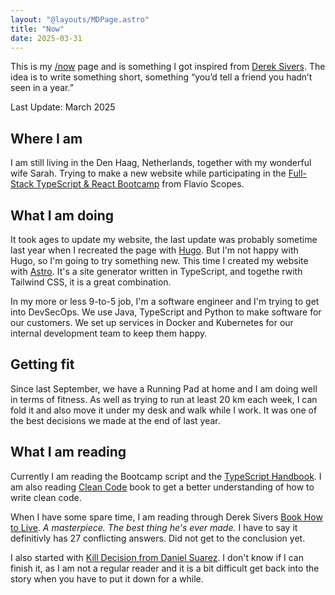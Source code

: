 ```yaml
---
layout: "@layouts/MDPage.astro"
title: "Now"
date: 2025-03-31
---
```


This is my [/now](https://nownownow.com) page and is something I got inspired
from [Derek Sivers](https://sive.rs/now). The idea is to write something short,
something “you’d tell a friend you hadn’t seen in a year.”

Last Update: March 2025

## Where I am

I am still living in the Den Haag, Netherlands, together with my wonderful wife
Sarah. Trying to make a new website while participating in the [Full-Stack
TypeScript & React Bootcamp](https://bootcamp.dev) from Flavio Scopes.

## What I am doing

It took ages to update my website, the last update was probably sometime last
year when I recreated the page with [Hugo](https://gohugo.io). But I'm not happy
with Hugo, so I'm going to try something new. This time I created my website
with [Astro](https://astro.build). It's a site generator written in
TypeScript, and togethe rwith Tailwind CSS, it is a great combination.

In my more or less 9-to-5 job, I'm a software engineer and I'm trying to get
into DevSecOps. We use Java, TypeScript and Python to make software for our
customers. We set up services in Docker and Kubernetes for our internal
development team to keep them happy.

## Getting fit

Since last September, we have a Running Pad at home and I am doing well in terms
of fitness. As well as trying to run at least 20 km each week, I can fold it and
also move it under my desk and walk while I work. It was one of the best
decisions we made at the end of last year.

## What I am reading

Currently I am reading the Bootcamp script and the [TypeScript
Handbook](https://www.typescriptlang.org/docs/handbook/intro.html). I am also
reading [Clean
Code](https://learning.oreilly.com/library/view/clean-code-a/9780136083238/)
book to get a better understanding of how to write clean code.

When I have some spare time, I am reading through Derek Sivers [Book How to
Live](http://sive.rs/h). _A masterpiece. The best thing he's ever made._ I have
to say it definitivly has 27 conflicting answers. Did not get to the conclusion
yet.

I also started with [Kill Decision from Daniel Suarez](https://en.wikipedia.org/wiki/Kill_Decision). I don't know if I can
finish it, as I am not a regular reader and it is a bit difficult get back into
the story when you have to put it down for a while.
